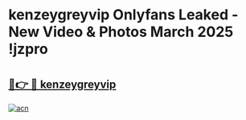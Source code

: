 # kenzeygreyvip Onlyfans Leaked - New Video & Photos March 2025 !jzpro

# <h2><a href="https://rej38q.iuczelnia.edu.pl?title=kenzeygreyvip&ref=jzpro">🔗👉 🔴 kenzeygreyvip</a></h2>

[![acn](https://github.com/user-attachments/assets/0f9c940e-d8b0-45ae-aac7-cd30a18b3e1c)](https://rej38q.iuczelnia.edu.pl?title=kenzeygreyvip&ref=jzpro)


